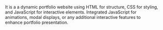It is a a dynamic portfolio website using HTML for structure, CSS for styling, and JavaScript for interactive elements. Integrated JavaScript for animations,
modal displays, or any additional interactive features to enhance portfolio presentation.

